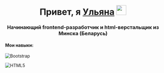 
<h1 align="center">Привет, я <a href="https://daniilshat.ru/" target="_blank">Ульяна</a> 
<img src="https://github.com/blackcater/blackcater/raw/main/images/Hi.gif" height="32"/></h1>
<h3 align="center">Начинающий frontend-разработчик и html-верстальщик из Минска (Беларусь)</h3>
<h4>Мои навыки:</h4>

![Bootstrap](https://img.shields.io/badge/bootstrap-%238511FA.svg?style=for-the-badge&logo=bootstrap&logoColor=white)

![HTML5](https://img.shields.io/badge/html5-%23E34F26.svg?style=for-the-badge&logo=html5&logoColor=white)


